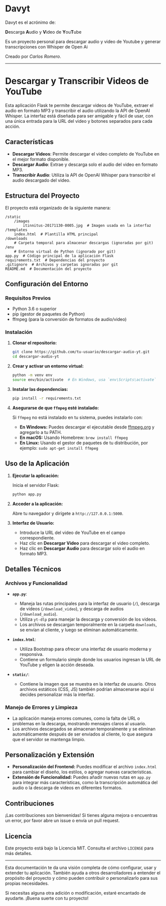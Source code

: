 # Davyt
Davyt es el acrónimo de:

**D**escarga **A**udio y **V**ideo de **Y**ou**T**ube

Es un proyecto personal para descargar audio y video de Youtube
y generar transcripciones con Whisper de Open Ai

Creado por *Carlos Romero*.


---

# Descargar y Transcribir Videos de YouTube

Esta aplicación Flask te permite descargar videos de YouTube, extraer el audio en formato MP3 y transcribir el audio utilizando la API de OpenAI Whisper. La interfaz está diseñada para ser amigable y fácil de usar, con una única entrada para la URL del video y botones separados para cada acción.

## Características

- **Descargar Videos**: Permite descargar el video completo de YouTube en el mejor formato disponible.
- **Descargar Audio**: Extrae y descarga solo el audio del video en formato MP3.
- **Transcribir Audio**: Utiliza la API de OpenAI Whisper para transcribir el audio descargado del video.

## Estructura del Proyecto

El proyecto está organizado de la siguiente manera:

```
/static
    /images
        itinnitus-20171130-0005.jpg  # Imagen usada en la interfaz
/templates
    index.html  # Plantilla HTML principal
/downloads
    # Carpeta temporal para almacenar descargas (ignoradas por git)
/env
    # Entorno virtual de Python (ignorado por git)
app.py  # Código principal de la aplicación Flask
requirements.txt  # Dependencias del proyecto
.gitignore  # Archivos y carpetas ignoradas por git
README.md  # Documentación del proyecto
```

## Configuración del Entorno

### Requisitos Previos

- Python 3.6 o superior
- pip (gestor de paquetes de Python)
- ffmpeg (para la conversión de formatos de audio/video)

### Instalación

1. **Clonar el repositorio:**

   ```bash
   git clone https://github.com/tu-usuario/descargar-audio-yt.git
   cd descargar-audio-yt
   ```

2. **Crear y activar un entorno virtual:**

   ```bash
   python -m venv env
   source env/bin/activate  # En Windows, usa `env\Scripts\activate`
   ```

3. **Instalar las dependencias:**

   ```bash
   pip install -r requirements.txt
   ```

4. **Asegurarse de que `ffmpeg` esté instalado:**

   Si `ffmpeg` no está instalado en tu sistema, puedes instalarlo con:

   - **En Windows:** Puedes descargar el ejecutable desde [ffmpeg.org](https://ffmpeg.org/download.html) y agregarlo a tu PATH.
   - **En macOS:** Usando Homebrew: `brew install ffmpeg`
   - **En Linux:** Usando el gestor de paquetes de tu distribución, por ejemplo: `sudo apt-get install ffmpeg`

## Uso de la Aplicación

1. **Ejecutar la aplicación:**

   Inicia el servidor Flask:

   ```bash
   python app.py
   ```

2. **Acceder a la aplicación:**

   Abre tu navegador y dirígete a `http://127.0.0.1:5000`.

3. **Interfaz de Usuario:**

   - Introduce la URL del video de YouTube en el campo correspondiente.
   - Haz clic en **Descargar Video** para descargar el video completo.
   - Haz clic en **Descargar Audio** para descargar solo el audio en formato MP3.

## Detalles Técnicos

### Archivos y Funcionalidad

- **`app.py`**:
  - Maneja las rutas principales para la interfaz de usuario (`/`), descarga de videos (`/download_video`), y descarga de audios (`/download_audio`).
  - Utiliza `yt-dlp` para manejar la descarga y conversión de los videos.
  - Los archivos se descargan temporalmente en la carpeta `downloads`, se envían al cliente, y luego se eliminan automáticamente.

- **`index.html`**:
  - Utiliza Bootstrap para ofrecer una interfaz de usuario moderna y responsiva.
  - Contiene un formulario simple donde los usuarios ingresan la URL de YouTube y eligen la acción deseada.

- **`static/`**:
  - Contiene la imagen que se muestra en la interfaz de usuario. Otros archivos estáticos (CSS, JS) también podrían almacenarse aquí si decides personalizar más la interfaz.

### Manejo de Errores y Limpieza

- La aplicación maneja errores comunes, como la falta de URL o problemas en la descarga, mostrando mensajes claros al usuario.
- Los archivos descargados se almacenan temporalmente y se eliminan automáticamente después de ser enviados al cliente, lo que asegura que el servidor se mantenga limpio.

## Personalización y Extensión

- **Personalización del Frontend:** Puedes modificar el archivo `index.html` para cambiar el diseño, los estilos, o agregar nuevas características.
- **Extensión de Funcionalidad:** Puedes añadir nuevas rutas en `app.py` para integrar más características, como la transcripción automática del audio o la descarga de videos en diferentes formatos.

## Contribuciones

¡Las contribuciones son bienvenidas! Si tienes alguna mejora o encuentras un error, por favor abre un issue o envía un pull request.

## Licencia

Este proyecto está bajo la Licencia MIT. Consulta el archivo `LICENSE` para más detalles.

---

Esta documentación te da una visión completa de cómo configurar, usar y extender tu aplicación. También ayuda a otros desarrolladores a entender el propósito del proyecto y cómo pueden contribuir o personalizarlo para sus propias necesidades.

Si necesitas alguna otra adición o modificación, estaré encantado de ayudarte. ¡Buena suerte con tu proyecto!